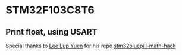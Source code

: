 # STM32F103C8T6
## Print float, using USART
Special thanks to [Lee Lup Yuen](https://github.com/lupyuen) for his repo [stm32bluepill-math-hack](https://github.com/lupyuen/stm32bluepill-math-hack)